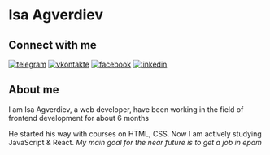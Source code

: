 # Isa Agverdiev

## Connect with me

[![telegram](https://img.shields.io/badge/-telegram-7F44D6?style=for-the-badge&logo=)](https://t.me/isamo_a)
[![vkontakte](https://img.shields.io/badge/-vkontakte-FFAB00?style=for-the-badge&logo=)](https://vk.com/aisamveroirgoibrob)
[![facebook](https://img.shields.io/badge/-facebook-35D4A0?style=for-the-badge&logo=)](https://www.facebook.com/isa.agverdiev)
[![linkedin](https://img.shields.io/badge/-linkedin-0E76A8?style=for-the-badge&logo=)](https://www.linkedin.com/in/isa-agverdiev-038862212/)

## About me

I am Isa Agverdiev, a web developer, have been working in the field of frontend development for
about 6 months

He started his way with courses on HTML, CSS. Now I am actively studying JavaScript & React. _My
main goal for the near future is to get a job in epam_
